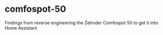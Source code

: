 # comfospot-50
Findings from reverse engineering the Zehnder Comfospot 50 to get it into Home Assistant

